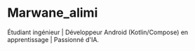 # Marwane_alimi
Étudiant ingénieur | Développeur Android (Kotlin/Compose) en apprentissage | Passionné d'IA.
